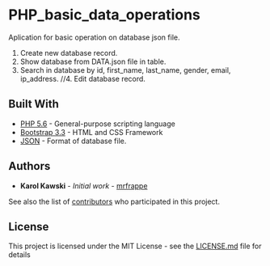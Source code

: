 # PHP_basic_data_operations

Aplication for basic operation on database json file. 

1. Create new database record.
2. Show database from DATA.json file in table.
3. Search in database by id, first_name, last_name, gender, email, ip_address.
//4. Edit database record.

## Built With

* [PHP 5.6](http://php.net/docs.php) - General-purpose scripting language
* [Bootstrap 3.3](http://getbootstrap.com/docs/3.3/) - HTML and CSS Framework
* [JSON](https://www.json.org/) - Format of database file.

## Authors

* **Karol Kawski** - *Initial work* - [mrfrappe](https://github.com/mrfrappe)

See also the list of [contributors](https://github.com/mrfrappe/PHP_basic_data_operations/contributors) who participated in this project.

## License

This project is licensed under the MIT License - see the [LICENSE.md](LICENSE.md) file for details
